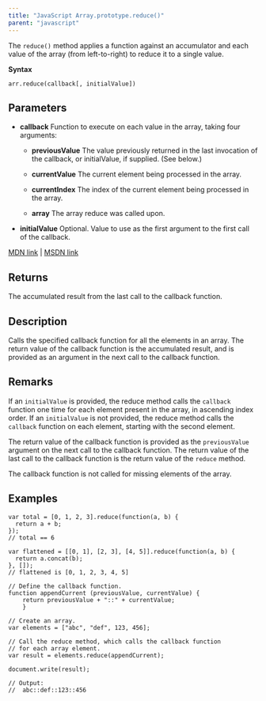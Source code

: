 ```yaml
---
title: "JavaScript Array.prototype.reduce()"
parent: "javascript"
---
```


The `reduce()` method applies a function against an accumulator and each value of the array (from left-to-right) to reduce it to a single value.

**Syntax**

    arr.reduce(callback[, initialValue])

## Parameters

*   **callback** Function to execute on each value in the array, taking four arguments:

    *   **previousValue** The value previously returned in the last invocation of the callback, or initialValue, if supplied. (See below.)

    *   **currentValue** The current element being processed in the array.
    *   **currentIndex** The index of the current element being processed in the array.

    *   **array** The array reduce was called upon.

*   **initialValue** Optional. Value to use as the first argument to the first call of the callback.

[MDN link](https://developer.mozilla.org/en-US/docs/Web/JavaScript/Reference/Global_Objects/Array/Reduce) | [MSDN link](https://msdn.microsoft.com/en-us/LIBRary/ff679975%28v=vs.94%29.aspx)

## Returns

The accumulated result from the last call to the callback function.

## Description

Calls the specified callback function for all the elements in an array. The return value of the callback function is the accumulated result, and is provided as an argument in the next call to the callback function.

## Remarks

If an `initialValue` is provided, the reduce method calls the `callback` function one time for each element present in the array, in ascending index order. If an `initialValue` is not provided, the reduce method calls the `callback` function on each element, starting with the second element.

The return value of the callback function is provided as the `previousValue` argument on the next call to the callback function. The return value of the last call to the callback function is the return value of the `reduce` method.

The callback function is not called for missing elements of the array.

## Examples

    var total = [0, 1, 2, 3].reduce(function(a, b) {
      return a + b;
    });
    // total == 6

    var flattened = [[0, 1], [2, 3], [4, 5]].reduce(function(a, b) {
      return a.concat(b);
    }, []);
    // flattened is [0, 1, 2, 3, 4, 5]

    // Define the callback function.
    function appendCurrent (previousValue, currentValue) {
        return previousValue + "::" + currentValue;
        }

    // Create an array.
    var elements = ["abc", "def", 123, 456];

    // Call the reduce method, which calls the callback function
    // for each array element.
    var result = elements.reduce(appendCurrent);

    document.write(result);

    // Output:
    //  abc::def::123::456

